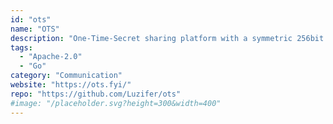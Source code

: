 ```yaml
---
id: "ots"
name: "OTS"
description: "One-Time-Secret sharing platform with a symmetric 256bit AES encryption in the browser."
tags:
  - "Apache-2.0"
  - "Go"
category: "Communication"
website: "https://ots.fyi/"
repo: "https://github.com/Luzifer/ots"
#image: "/placeholder.svg?height=300&width=400"
---
```


